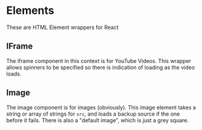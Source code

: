 # Elements

These are HTML Element wrappers for React

## IFrame
The iframe component in this context is for YouTube Videos. This wrapper allows spinners to be specified so there is indication of loading as the video loads.

## Image
The image component is for images (obviously). This image element takes a string or array of strings for `src`, and loads a backup source if the one before it fails. There is also a "default image", which is just a grey square.
